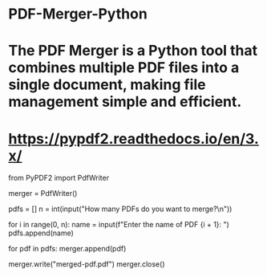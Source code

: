 # PDF-Merger-Python
# The PDF Merger is a Python tool that combines multiple PDF files into a single document, making file management simple and efficient.
# https://pypdf2.readthedocs.io/en/3.x/
from PyPDF2 import PdfWriter

merger = PdfWriter()

pdfs = []
n = int(input("How many PDFs do you want to merge?\n"))

for i in range(0, n):
    name = input(f"Enter the name of PDF {i + 1}: ")
    pdfs.append(name)

for pdf in pdfs:
    merger.append(pdf)

merger.write("merged-pdf.pdf")
merger.close()
